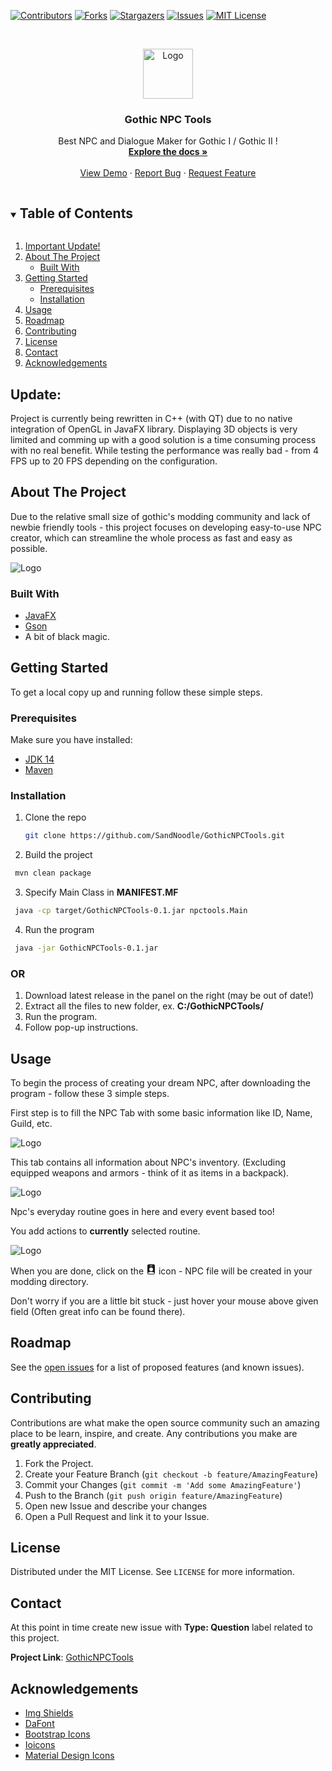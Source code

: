 <!-- Shout out to byothneildrew for this amazing markdown template -->

<!-- PROJECT SHIELDS -->
[![Contributors][contributors-shield]][contributors-url]
[![Forks][forks-shield]][forks-url]
[![Stargazers][stars-shield]][stars-url]
[![Issues][issues-shield]][issues-url]
[![MIT License][license-shield]][license-url]



<!-- PROJECT LOGO -->
<br />
<p align="center">
  <a href="https://github.com/SandNoodle/GothicNPCTools">
    <img src="repository/logo.png" alt="Logo" width="80" height="80">
  </a>

  <h3 align="center">Gothic NPC Tools</h3>

  <p align="center">
    Best NPC and Dialogue Maker for Gothic I / Gothic II !
    <br />
    <a href="https://github.com/SandNoodle/GothicNPCTools"><strong>Explore the docs »</strong></a>
    <br />
    <br />
    <a href="https://github.com/SandNoodle/GothicNPCTools">View Demo</a>
    ·
    <a href="https://github.com/SandNoodle/GothicNPCTools/issues">Report Bug</a>
    ·
    <a href="https://github.com/SandNoodle/GothicNPCTools/issues">Request Feature</a>
  </p>
</p>



<!-- TABLE OF CONTENTS -->
<details open="open">
  <summary><h2 style="display: inline-block">Table of Contents</h2></summary>
  <ol>
    <li><a href="#update">Important Update!</a></li>
    <li>
      <a href="#about-the-project">About The Project</a>
      <ul>
        <li><a href="#built-with">Built With</a></li>
      </ul>
    </li>
    <li>
      <a href="#getting-started">Getting Started</a>
      <ul>
        <li><a href="#prerequisites">Prerequisites</a></li>
        <li><a href="#installation">Installation</a></li>
      </ul>
    </li>
    <li><a href="#usage">Usage</a></li>
    <li><a href="#roadmap">Roadmap</a></li>
    <li><a href="#contributing">Contributing</a></li>
    <li><a href="#license">License</a></li>
    <li><a href="#contact">Contact</a></li>
    <li><a href="#acknowledgements">Acknowledgements</a></li>
  </ol>
</details>

## Update:

Project is currently being rewritten in C++ (with QT) due to no native integration of OpenGL in JavaFX library. Displaying 3D objects is very limited and comming up with a good solution is a time consuming process with no real benefit.
While testing the performance was really bad - from 4 FPS up to 20 FPS depending on the configuration.

<!-- ABOUT THE PROJECT -->
## About The Project

Due to the relative small size of gothic's modding community and lack of newbie friendly tools - this project focuses on developing easy-to-use NPC creator, which can streamline the whole process as fast and easy as possible.

 <a>
    <img src="repository/screenshot1.png" alt="Logo" width="" height="">
  </a>

### Built With

* [JavaFX](https://openjfx.io/)
* [Gson](https://github.com/google/gson)
* A bit of black magic.


<!-- GETTING STARTED -->
## Getting Started

To get a local copy up and running follow these simple steps.

### Prerequisites

Make sure you have installed:
* [JDK 14](https://adoptopenjdk.net/)
* [Maven](http://maven.apache.org/download.cgi)

### Installation

1. Clone the repo
   ```sh
   git clone https://github.com/SandNoodle/GothicNPCTools.git
   ```
2. Build the project
  ```sh
   mvn clean package
   ```
3. Specify Main Class in **MANIFEST.MF**
  ```sh
   java -cp target/GothicNPCTools-0.1.jar npctools.Main
   ```
4. Run the program
  ```sh
   java -jar GothicNPCTools-0.1.jar
   ```



### OR

1. Download latest release in the panel on the right (may be out of date!)
2. Extract all the  files to new folder, ex. **C:/GothicNPCTools/**
3. Run the program.
4. Follow pop-up instructions.


<!-- USAGE EXAMPLES -->
## Usage

To begin the process of creating your dream NPC, after downloading the program - follow these 3 simple steps.

First step is to fill the NPC Tab with some basic information like ID, Name, Guild, etc.

 
 <a>
    <img src="repository/screenshot1.png" alt="Logo" width="" height="">
 </a>

This tab contains all information about NPC's inventory.
(Excluding equipped weapons and armors - think of it as items in a backpack).


 <a>
    <img src="repository/screenshot2.png" alt="Logo" width="" height="">
 </a>

 Npc's everyday routine goes in here and every event based too!

 You add actions to **currently** selected routine.

  <a>
    <img src="repository/screenshot3.png" alt="Logo" width="" height="">
  </a>

  When you are done, click on the <svg xmlns="http://www.w3.org/2000/svg" width="16" height="16" fill="currentColor" class="bi bi-person-badge-fill" viewBox="0 0 16 16">
  <path d="M2 2a2 2 0 0 1 2-2h8a2 2 0 0 1 2 2v12a2 2 0 0 1-2 2H4a2 2 0 0 1-2-2V2zm4.5 0a.5.5 0 0 0 0 1h3a.5.5 0 0 0 0-1h-3zM8 11a3 3 0 1 0 0-6 3 3 0 0 0 0 6zm5 2.755C12.146 12.825 10.623 12 8 12s-4.146.826-5 1.755V14a1 1 0 0 0 1 1h8a1 1 0 0 0 1-1v-.245z"/>
</svg> icon - NPC file will be created in your modding directory.

  Don't worry if you are a little bit stuck - just hover your mouse above given field (Often great info can be found there).


<!-- ROADMAP -->
## Roadmap

See the [open issues](https://github.com/SandNoodle/GothicNPCTools/issues) for a list of proposed features (and known issues).



<!-- CONTRIBUTING -->
## Contributing

Contributions are what make the open source community such an amazing place to be learn, inspire, and create. Any contributions you make are **greatly appreciated**.

1. Fork the Project.
2. Create your Feature Branch (`git checkout -b feature/AmazingFeature`)
3. Commit your Changes (`git commit -m 'Add some AmazingFeature'`)
4. Push to the Branch (`git push origin feature/AmazingFeature`)
5. Open new Issue and describe your changes
6. Open a Pull Request and link it to your Issue.
 



<!-- LICENSE -->
## License

Distributed under the MIT License. See `LICENSE` for more information.



<!-- CONTACT -->
## Contact

At this point in time create new issue with **Type: Question** label related to this project.

**Project Link**: [GothicNPCTools](https://github.com/SandNoodle/GothicNPCTools)



<!-- ACKNOWLEDGEMENTS -->
## Acknowledgements

* [Img Shields](https://shields.io)
* [DaFont](https://www.dafont.com/)
* [Bootstrap Icons](https://icons.getbootstrap.com/)
* [Ioicons](https://ionicons.com/)
* [Material Design Icons](https://material.io/)





<!-- MARKDOWN LINKS & IMAGES -->
<!-- https://www.markdownguide.org/basic-syntax/#reference-style-links -->
[contributors-shield]: https://img.shields.io/github/contributors/SandNoodle/GothicNPCTools.svg?style=for-the-badge
[contributors-url]: https://github.com/SandNoodle/GothicNPCTools/graphs/contributors
[forks-shield]: https://img.shields.io/github/forks/SandNoodle/GothicNPCTools.svg?style=for-the-badge
[forks-url]: https://github.com/SandNoodle/GothicNPCTools/network/members
[stars-shield]: https://img.shields.io/github/stars/SandNoodle/GothicNPCTools.svg?style=for-the-badge
[stars-url]: https://github.com/SandNoodle/GothicNPCTools/stargazers
[issues-shield]: https://img.shields.io/github/issues/SandNoodle/GothicNPCTools.svg?style=for-the-badge
[issues-url]: https://github.com/SandNoodle/GothicNPCTools/issues
[license-shield]: https://img.shields.io/github/license/SandNoodle/GothicNPCTools.svg?style=for-the-badge
[license-url]: https://github.com/SandNoodle/GothicNPCTools/blob/master/LICENSE.txt
